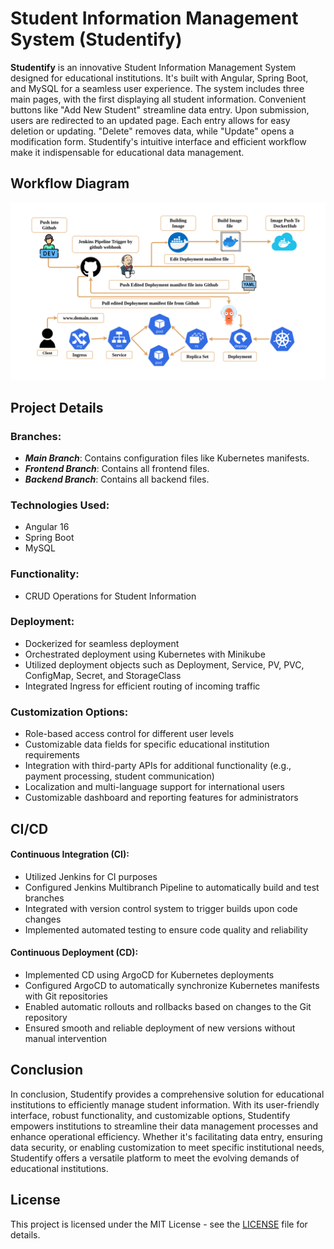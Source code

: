 # Student Information Management System (Studentify)

**Studentify** is an innovative Student Information Management System designed for educational institutions. It's built with Angular, Spring Boot, and MySQL for a seamless user experience. The system includes three main pages, with the first displaying all student information. Convenient buttons like "Add New Student" streamline data entry. Upon submission, users are redirected to an updated page. Each entry allows for easy deletion or updating. "Delete" removes data, while "Update" opens a modification form. Studentify's intuitive interface and efficient workflow make it indispensable for educational data management.

## Workflow Diagram

![enter image description here](https://github.com/imrezaulkrm/Studentify/raw/main/images/diagram.png)
## Project Details
### Branches:
-   ***Main Branch***: Contains configuration files like Kubernetes manifests.
-   ***Frontend Branch***: Contains all frontend files.
-   ***Backend Branch***: Contains all backend files.

### Technologies Used:
- Angular 16
- Spring Boot
- MySQL

### Functionality:
- CRUD Operations for Student Information

### Deployment:
- Dockerized for seamless deployment
- Orchestrated deployment using Kubernetes with Minikube
- Utilized deployment objects such as Deployment, Service, PV, PVC, ConfigMap, Secret, and StorageClass
- Integrated Ingress for efficient routing of incoming traffic

### Customization Options:
- Role-based access control for different user levels
- Customizable data fields for specific educational institution requirements
- Integration with third-party APIs for additional functionality (e.g., payment processing, student communication)
- Localization and multi-language support for international users
- Customizable dashboard and reporting features for administrators

## CI/CD

#### Continuous Integration (CI):

-   Utilized Jenkins for CI purposes
-   Configured Jenkins Multibranch Pipeline to automatically build and test branches
-   Integrated with version control system to trigger builds upon code changes
-   Implemented automated testing to ensure code quality and reliability

#### Continuous Deployment (CD):

-   Implemented CD using ArgoCD for Kubernetes deployments
-   Configured ArgoCD to automatically synchronize Kubernetes manifests with Git repositories
-   Enabled automatic rollouts and rollbacks based on changes to the Git repository
-   Ensured smooth and reliable deployment of new versions without manual intervention
## Conclusion 
In conclusion, Studentify provides a comprehensive solution for educational institutions to efficiently manage student information. With its user-friendly interface, robust functionality, and customizable options, Studentify empowers institutions to streamline their data management processes and enhance operational efficiency. Whether it's facilitating data entry, ensuring data security, or enabling customization to meet specific institutional needs, Studentify offers a versatile platform to meet the evolving demands of educational institutions.

## License

This project is licensed under the MIT License - see the [LICENSE](./LICENSE) file for details.